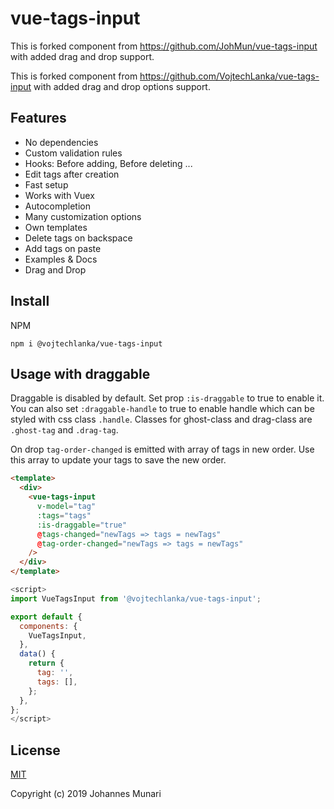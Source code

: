 # vue-tags-input

This is forked component from https://github.com/JohMun/vue-tags-input with added drag and drop support.

This is forked component from https://github.com/VojtechLanka/vue-tags-input with added drag and drop options support.
## Features

* No dependencies
* Custom validation rules
* Hooks: Before adding, Before deleting ...
* Edit tags after creation
* Fast setup
* Works with Vuex
* Autocompletion
* Many customization options
* Own templates
* Delete tags on backspace
* Add tags on paste
* Examples & Docs
* Drag and Drop

## Install

NPM
```
npm i @vojtechlanka/vue-tags-input
```

## Usage with draggable

Draggable is disabled by default. Set prop `:is-draggable` to true to enable it. You can also set `:draggable-handle` to true to enable handle which can be styled with css class `.handle`. Classes for ghost-class and drag-class are `.ghost-tag` and `.drag-tag`.

On drop `tag-order-changed` is emitted with array of tags in new order. Use this array to update your tags to save the new order.

```html
<template>
  <div>
    <vue-tags-input
      v-model="tag"
      :tags="tags"
      :is-draggable="true"
      @tags-changed="newTags => tags = newTags"
      @tag-order-changed="newTags => tags = newTags"
    />
  </div>
</template>
```

```javascript
<script>
import VueTagsInput from '@vojtechlanka/vue-tags-input';

export default {
  components: {
    VueTagsInput,
  },
  data() {
    return {
      tag: '',
      tags: [],
    };
  },
};
</script>
```

## License

[MIT](https://opensource.org/licenses/MIT)

Copyright (c) 2019 Johannes Munari
